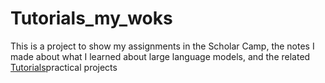 # Tutorials_my_woks
This is a project to show my assignments in the Scholar Camp, the notes I made about what I learned about large language models, and the related [Tutorials](https://github.com/InternLM/Tutorial)practical projects

